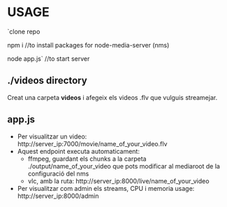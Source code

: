 # USAGE
`clone repo

 npm i //to install packages for node-media-server (nms)
 
 node app.js` //to start server 

##  ./videos directory
Creat una carpeta **videos** i afegeix els videos .flv que vulguis streamejar.

## app.js
- Per visualitzar un video: http://server_ip:7000/movie/name_of_your_video.flv
- Aquest endpoint executa automaticament: 
    - ffmpeg, guardant els chunks a la carpeta ./output/name_of_your_video que pots modificar al mediaroot de la configuració del nms
    - vlc, amb la ruta: http://server_ip:8000/live/name_of_your_video
- Per visualitzar com admin els streams, CPU i memoria usage: http://server_ip:8000/admin


